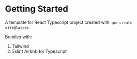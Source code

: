 # Getting Started
A template for React Typescript project created with `npm create vite@latest`.

Bundles with:

1. Tailwind
2. Eslint Airbnb for Typescript
